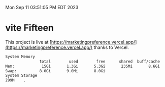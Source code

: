 Mon Sep 11 03:51:05 PM EDT 2023

# vite Fifteen


This project is live at [https://marketingpreference.vercel.app/](https://marketingpreference.vercel.app/) thanks to Vercel.

```bash
System Memory
               total        used        free      shared  buff/cache   available
Mem:            15Gi       1.3Gi       5.3Gi       235Mi       8.6Gi        13Gi
Swap:          8.0Gi       9.0Mi       8.0Gi
System Storage
299M	.
```
```bash
